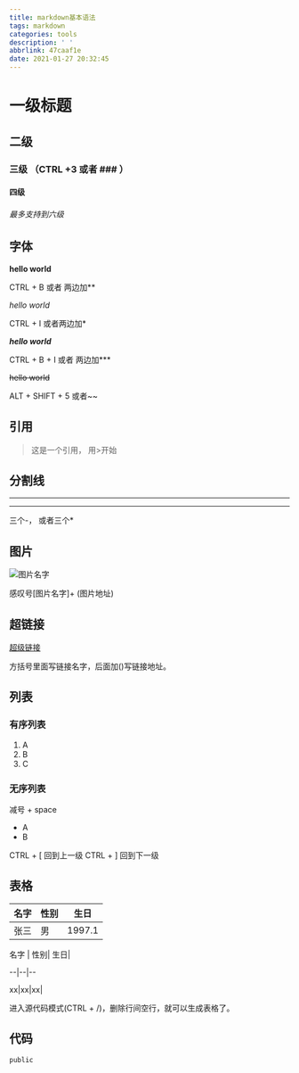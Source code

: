 ```yaml
---
title: markdown基本语法
tags: markdown
categories: tools
description: ' '
abbrlink: 47caaf1e
date: 2021-01-27 20:32:45
---
```


# 一级标题

## 二级

### 三级 （CTRL +3 或者 ### ）

#### 四级

###### 最多支持到六级



## 字体

**hello world**

CTRL + B 或者 两边加**

*hello world*

CTRL + I 或者两边加* 

***hello world***

CTRL + B + I 或者 两边加***

~~hello world~~

ALT + SHIFT + 5  或者~~ 



## 引用

> 这是一个引用， 用>开始 



## 分割线

---

***

三个-， 或者三个*



## 图片

![图片名字](https://www.w3schools.com/images/w3schools_green.jpg)

感叹号[图片名字]+ (图片地址)



## 超链接

[超级链接](https://kubernetes.io/docs/concepts/services-networking/service/#ips-and-vips)

方括号里面写链接名字，后面加()写链接地址。

## 列表

### 有序列表

1. A
2. B
3. C

### 无序列表

减号 + space

- A
- B

CTRL + [  回到上一级
CTRL + ]  回到下一级



## 表格

| 名字 | 性别 | 生日   |
| ---- | ---- | ------ |
| 张三 | 男   | 1997.1 |

名字 | 性别| 生日|

--|--|--

xx|xx|xx|

进入源代码模式(CTRL + /)，删除行间空行，就可以生成表格了。

## 代码

```shell
public
```
